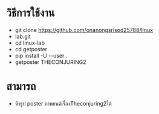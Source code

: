 # วิธีการใช้งาน
- git clone https://github.com/onanongsrisod25788/linux
- lab.git
- cd linux-lab
- cd getposter
- pip install -U --user .
- getposter THECONJURING2

# สามารถ 
- ดึงรูป poster ภาพยนต์เรื่องTheconjuring2ได้

